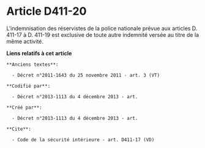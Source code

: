 # Article D411-20

L'indemnisation des réservistes de la police nationale prévue aux articles D. 411-17 à D. 411-19 est exclusive de toute autre
indemnité versée au titre de la même activité.

**Liens relatifs à cet article**

	**Anciens textes**:

	  - Décret n°2011-1643 du 25 novembre 2011 - art. 3 (VT)

	**Codifié par**:

	  - Décret n°2013-1113 du 4 décembre 2013 - art.

	**Créé par**:

	  - Décret n°2013-1113 du 4 décembre 2013 - art.

	**Cite**:

	  - Code de la sécurité intérieure - art. D411-17 (VD)
